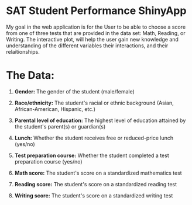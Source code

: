 # SAT Student Performance ShinyApp
My goal in the web application is for the User to be able to choose a score from one of three tests that are provided in the data set: Math, Reading, or Writing. 
The interactive plot, will help the user gain new knowledge and understanding of the different variables their interactions, and their relaitionships.

# The Data:
1.  **Gender:** The gender of the student (male/female)

2.  **Race/ethnicity:** The student's racial or ethnic background (Asian, African-American, Hispanic, etc.)

3.  **Parental level of education:** The highest level of education attained by the student's parent(s) or guardian(s)

4.  **Lunch:** Whether the student receives free or reduced-price lunch (yes/no)

5.  **Test preparation course:** Whether the student completed a test preparation course (yes/no)

6.  **Math score:** The student's score on a standardized mathematics test

7.  **Reading score:** The student's score on a standardized reading test

8.  **Writing score:** The student's score on a standardized writing test
